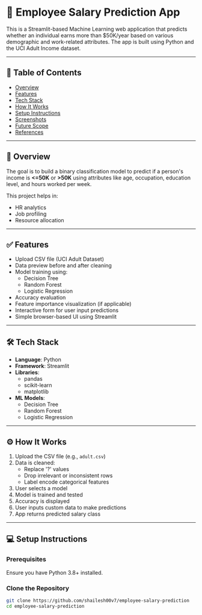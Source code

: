 # 🧠 Employee Salary Prediction App

This is a Streamlit-based Machine Learning web application that predicts whether an individual earns more than $50K/year based on various demographic and work-related attributes. The app is built using Python and the UCI Adult Income dataset.

---

## 📌 Table of Contents

- [Overview](#overview)
- [Features](#features)
- [Tech Stack](#tech-stack)
- [How It Works](#how-it-works)
- [Setup Instructions](#setup-instructions)
- [Screenshots](#screenshots)
- [Future Scope](#future-scope)
- [References](#references)

---

## 📖 Overview

The goal is to build a binary classification model to predict if a person's income is **<=50K** or **>50K** using attributes like age, occupation, education level, and hours worked per week.

This project helps in:
- HR analytics
- Job profiling
- Resource allocation

---

## ✅ Features

- Upload CSV file (UCI Adult Dataset)
- Data preview before and after cleaning
- Model training using:
  - Decision Tree
  - Random Forest
  - Logistic Regression
- Accuracy evaluation
- Feature importance visualization (if applicable)
- Interactive form for user input predictions
- Simple browser-based UI using Streamlit

---

## 🛠️ Tech Stack

- **Language**: Python
- **Framework**: Streamlit
- **Libraries**:
  - pandas
  - scikit-learn
  - matplotlib
- **ML Models**:
  - Decision Tree
  - Random Forest
  - Logistic Regression

---

## ⚙️ How It Works

1. Upload the CSV file (e.g., `adult.csv`)
2. Data is cleaned:
   - Replace '?' values
   - Drop irrelevant or inconsistent rows
   - Label encode categorical features
3. User selects a model
4. Model is trained and tested
5. Accuracy is displayed
6. User inputs custom data to make predictions
7. App returns predicted salary class

---

## 💻 Setup Instructions

### Prerequisites

Ensure you have Python 3.8+ installed.

### Clone the Repository

```bash
git clone https://github.com/shailesh00v7/employee-salary-prediction
cd employee-salary-prediction

